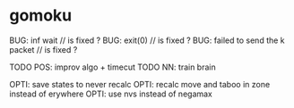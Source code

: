# gomoku


BUG: inf wait // is fixed ?
BUG: exit(0) // is fixed ?
BUG: failed to send the k packet // is fixed ?

TODO POS: improv algo + timecut
TODO NN: train brain

OPTI: save states to never recalc
OPTI: recalc move and taboo in zone instead of erywhere
OPTI: use nvs instead of negamax
